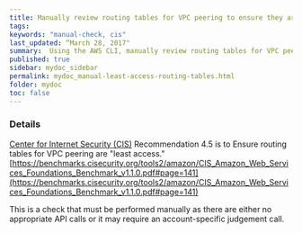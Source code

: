 ```yaml
---
title: Manually review routing tables for VPC peering to ensure they are "least access"
tags:
keywords: "manual-check, cis"
last_updated: “March 28, 2017"
summary:  Using the AWS CLI, manually review routing tables for VPC peering to ensure they are "least access"
published: true
sidebar: mydoc_sidebar
permalink: mydoc_manual-least-access-routing-tables.html
folder: mydoc
toc: false
---
```


### Details  
[Center for Internet Security (CIS)](https://www.cisecurity.org/) Recommendation 4.5 is to Ensure routing tables for VPC peering are "least access." [https://benchmarks.cisecurity.org/tools2/amazon/CIS_Amazon_Web_Services_Foundations_Benchmark_v1.1.0.pdf#page=141](https://benchmarks.cisecurity.org/tools2/amazon/CIS_Amazon_Web_Services_Foundations_Benchmark_v1.1.0.pdf#page=141) 

This is a check that must be performed manually as there are either no appropriate API calls or it may require an account-specific judgement call.
